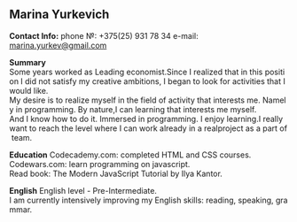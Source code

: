 ## Marina Yurkevich

**Contact Info:**
phone №: +375(25) 931 78 34
e-mail: marina.yurkev@gmail.com

**Summary**
Some years worked as Leading economist.Since I realized that in this position I did not satisfy my creative ambitions, I began to look for activities that I would like.
My desire is to realize myself in the field of activity that interests me. Namely in programming. By nature,I can learning that interests me myself. And I know how to do it. Immersed in programming. I enjoy learning.I really want to reach the level where I can work already in a realproject as a part of team.

**Education**
Codecademy.com: completed HTML and CSS courses.
Codewars.com: learn programming on javascript.
Read book: The Modern JavaScript Tutorial by Ilya Kantor.

**English**
English level - Pre-Intermediate.
I am currently intensively improving my English skills: reading, speaking, grammar.

